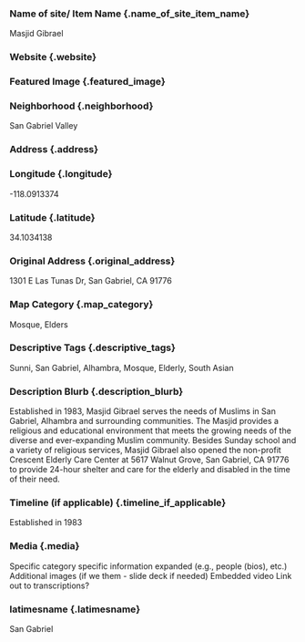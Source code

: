 ### Name of site/ Item Name {.name_of_site_item_name}
Masjid Gibrael

### Website {.website}


### Featured Image {.featured_image}


### Neighborhood {.neighborhood}
San Gabriel Valley

### Address {.address}
### Longitude {.longitude}
-118.0913374
### Latitude {.latitude}
34.1034138
### Original Address {.original_address}
1301 E Las Tunas Dr, San Gabriel, CA 91776

### Map Category  {.map_category}
Mosque, Elders

### Descriptive Tags {.descriptive_tags}
Sunni, San Gabriel, Alhambra, Mosque, Elderly, South Asian

### Description Blurb {.description_blurb}
Established in 1983, Masjid Gibrael serves the needs of Muslims in San Gabriel, Alhambra and surrounding communities. The Masjid provides a religious and educational environment that meets the growing needs of the diverse and ever-expanding Muslim community. Besides Sunday school and a variety of religious services, Masjid Gibrael also opened the non-profit Crescent Elderly Care Center at 5617 Walnut Grove, San Gabriel, CA 91776 to provide 24-hour shelter and care for the elderly and disabled in the time of their need.


### Timeline (if applicable) {.timeline_if_applicable}
Established in 1983

### Media  {.media}

Specific category specific information expanded (e.g., people (bios), etc.)
Additional images (if we them - slide deck if needed)
Embedded video
Link out to transcriptions?


### latimesname {.latimesname}
San Gabriel